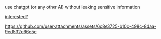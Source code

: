 
use chatgpt (or any other AI) without leaking sensitive information

[interested?](https://screenpi.pe/pii)

https://github.com/user-attachments/assets/6c8e3725-b10c-498c-8daa-9ed532c66e5e

